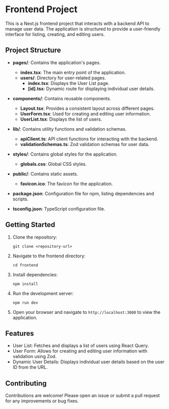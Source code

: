 # Frontend Project

This is a Next.js frontend project that interacts with a backend API to manage user data. The application is structured to provide a user-friendly interface for listing, creating, and editing users.

## Project Structure

- **pages/**: Contains the application's pages.
  - **index.tsx**: The main entry point of the application.
  - **users/**: Directory for user-related pages.
    - **index.tsx**: Displays the User List page.
    - **[id].tsx**: Dynamic route for displaying individual user details.

- **components/**: Contains reusable components.
  - **Layout.tsx**: Provides a consistent layout across different pages.
  - **UserForm.tsx**: Used for creating and editing user information.
  - **UserList.tsx**: Displays the list of users.

- **lib/**: Contains utility functions and validation schemas.
  - **apiClient.ts**: API client functions for interacting with the backend.
  - **validationSchemas.ts**: Zod validation schemas for user data.

- **styles/**: Contains global styles for the application.
  - **globals.css**: Global CSS styles.

- **public/**: Contains static assets.
  - **favicon.ico**: The favicon for the application.

- **package.json**: Configuration file for npm, listing dependencies and scripts.

- **tsconfig.json**: TypeScript configuration file.

## Getting Started

1. Clone the repository:
   ```
   git clone <repository-url>
   ```

2. Navigate to the frontend directory:
   ```
   cd frontend
   ```

3. Install dependencies:
   ```
   npm install
   ```

4. Run the development server:
   ```
   npm run dev
   ```

5. Open your browser and navigate to `http://localhost:3000` to view the application.

## Features

- User List: Fetches and displays a list of users using React Query.
- User Form: Allows for creating and editing user information with validation using Zod.
- Dynamic User Details: Displays individual user details based on the user ID from the URL.

## Contributing

Contributions are welcome! Please open an issue or submit a pull request for any improvements or bug fixes.